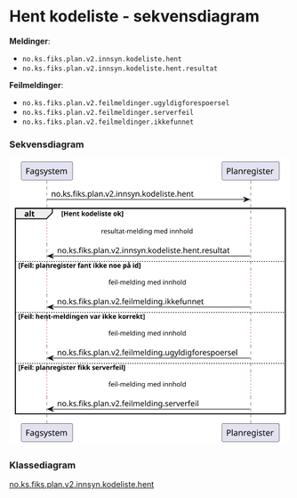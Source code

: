 # Hent kodeliste - sekvensdiagram

**Meldinger**:
- `no.ks.fiks.plan.v2.innsyn.kodeliste.hent`
- `no.ks.fiks.plan.v2.innsyn.kodeliste.hent.resultat`

**Feilmeldinger**:
- `no.ks.fiks.plan.v2.feilmeldinger.ugyldigforespoersel`
- `no.ks.fiks.plan.v2.feilmeldinger.serverfeil`
- `no.ks.fiks.plan.v2.feilmeldinger.ikkefunnet`

### Sekvensdiagram
![sekvensdiagram](sequence-diagram.svg)

### Klassediagram

[no.ks.fiks.plan.v2.innsyn.kodeliste.hent](./../../ClassDiagrams/no.ks.fiks.plan.v2.innsyn.kodeliste.hent/README.md)
